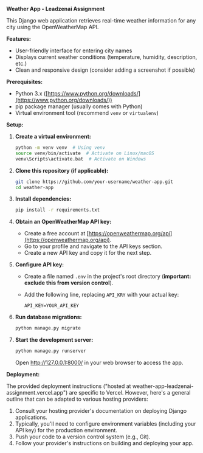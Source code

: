 **Weather App - Leadzenai Assignment**

This Django web application retrieves real-time weather information for any city using the OpenWeatherMap API.

**Features:**

- User-friendly interface for entering city names
- Displays current weather conditions (temperature, humidity, description, etc.)
- Clean and responsive design (consider adding a screenshot if possible)

**Prerequisites:**

- Python 3.x ([https://www.python.org/downloads/](https://www.python.org/downloads/))
- pip package manager (usually comes with Python)
- Virtual environment tool (recommend `venv` or `virtualenv`)

**Setup:**

1. **Create a virtual environment:**

   ```bash
   python -m venv venv  # Using venv
   source venv/bin/activate  # Activate on Linux/macOS
   venv\Scripts\activate.bat  # Activate on Windows
   ```

2. **Clone this repository (if applicable):**

   ```bash
   git clone https://github.com/your-username/weather-app.git
   cd weather-app
   ```

3. **Install dependencies:**

   ```bash
   pip install -r requirements.txt
   ```

4. **Obtain an OpenWeatherMap API key:**

   - Create a free account at [https://openweathermap.org/api](https://openweathermap.org/api).
   - Go to your profile and navigate to the API keys section.
   - Create a new API key and copy it for the next step.

5. **Configure API key:**

   - Create a file named `.env` in the project's root directory (**important: exclude this from version control**).
   - Add the following line, replacing `API_KRY` with your actual key:

     ```
     API_KEY=YOUR_API_KEY
     ```

6. **Run database migrations:**

   ```bash
   python manage.py migrate
   ```

7. **Start the development server:**

   ```bash
   python manage.py runserver
   ```

   Open http://127.0.0.1:8000/ in your web browser to access the app.

**Deployment:**

The provided deployment instructions ("hosted at weather-app-leadzenai-assignment.vercel.app") are specific to Vercel. However, here's a general outline that can be adapted to various hosting providers:

1. Consult your hosting provider's documentation on deploying Django applications.
2. Typically, you'll need to configure environment variables (including your API key) for the production environment.
3. Push your code to a version control system (e.g., Git).
4. Follow your provider's instructions on building and deploying your app.
